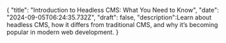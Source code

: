 
{
  "title": "Introduction to Headless CMS: What You Need to Know",
  "date": "2024-09-05T06:24:35.732Z",
  "draft": false,
  "description":Learn about headless CMS, how it differs from traditional CMS, and why it’s becoming popular in modern web development.
}
        